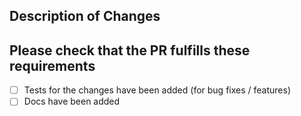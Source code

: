 <!--Important (read before submitting)
In order for changes to be captured in changelog correctly please add one of the following prefixes to the title. **Note** the parenthesis are optional and so is any text in them.
- `feat(OPTIONAL):` = New features
- `fix(OPTIONAL):` = Bug fixes
- `deps(OPTIONAL):` = Dependency updates, primarily dependabot
-->

## Description of Changes

## **Please check that the PR fulfills these requirements**
- [ ] Tests for the changes have been added (for bug fixes / features)
- [ ] Docs have been added 